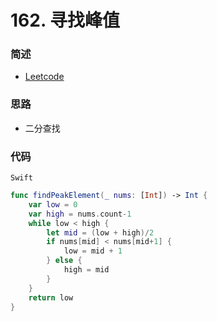 # 162. 寻找峰值

### 简述

- [Leetcode](https://leetcode-cn.com/problems/find-peak-element/)

### 思路

- 二分查找

### 代码

`Swift`

```swift
func findPeakElement(_ nums: [Int]) -> Int {
    var low = 0
    var high = nums.count-1
    while low < high {
        let mid = (low + high)/2
        if nums[mid] < nums[mid+1] {
            low = mid + 1
        } else {
            high = mid
        }
    }
    return low
}

```